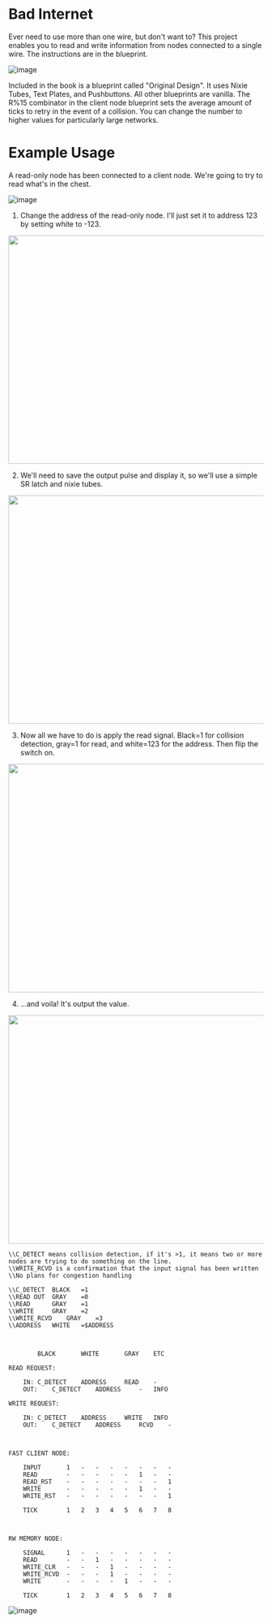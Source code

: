 # Bad Internet

Ever need to use more than one wire, but don't want to? This project enables you to read and write information from nodes connected to a single wire. The instructions are in the blueprint.

![image](https://github.com/Uaird/Factorio-Blueprints/assets/96286260/c63372cc-8474-41a5-806a-c528ce1d9cab)



Included in the book is a blueprint called "Original Design". It uses Nixie Tubes, Text Plates, and Pushbuttons. All other blueprints are vanilla.
The R%15 combinator in the client node blueprint sets the average amount of ticks to retry in the event of a collision. You can change the number to higher values for particularly large networks.


# Example Usage

A read-only node has been connected to a client node. We're going to try to read what's in the chest.

![image](https://github.com/Uaird/Factorio-Blueprints/assets/96286260/ba806033-be0c-4200-8e07-eed4f9676f71)


1. Change the address of the read-only node. I'll just set it to address 123 by setting white to -123.

<img src="https://github.com/Uaird/Factorio-Blueprints/assets/96286260/c0e06580-5706-4244-b94f-cf8ee9660e20" width="600" height="450">

2. We'll need to save the output pulse and display it, so we'll use a simple SR latch and nixie tubes.
   
<img src="https://github.com/Uaird/Factorio-Blueprints/assets/96286260/e93c25b4-8df5-4987-8dc5-08b39ec7131a" width="600" height="450">

3. Now all we have to do is apply the read signal. Black=1 for collision detection, gray=1 for read, and white=123 for the address. Then flip the switch on.

 <img src="https://github.com/Uaird/Factorio-Blueprints/assets/96286260/d264fee1-233d-4a7c-99f2-88bb88d34d62" width="600" height="450">

 4. ...and voila! It's output the value.

 <img src="https://github.com/Uaird/Factorio-Blueprints/assets/96286260/c5a6d8fe-77e1-4e33-8242-d44343eefea92" width="600" height="450">



 
 
 	\\C_DETECT means collision detection, if it's >1, it means two or more nodes are trying to do something on the line.
	\\WRITE_RCVD is a confirmation that the input signal has been written
	\\No plans for congestion handling

	\\C_DETECT	BLACK	=1
	\\READ OUT	GRAY	=0
	\\READ		GRAY	=1
	\\WRITE		GRAY	=2
	\\WRITE_RCVD	GRAY	=3
	\\ADDRESS	WHITE	=$ADDRESS



			BLACK		WHITE		GRAY	ETC

	READ REQUEST:
	
 		IN:	C_DETECT	ADDRESS		READ	-
		OUT:	C_DETECT	ADDRESS		-	INFO

	WRITE REQUEST:
	
		IN:	C_DETECT	ADDRESS		WRITE	INFO
		OUT:	C_DETECT	ADDRESS		RCVD	-



	FAST CLIENT NODE:
	
		INPUT 		1	-	-	-	-	-	-	-
		READ 		-	-	-	-	-	1	-	-
		READ_RST	-	-	-	-	-	-	-	1
		WRITE		-	-	-	-	-	1	-	-
		WRITE_RST	-	-	-	-	-	-	-	1
		
		TICK		1	2	3	4	5	6	7	8
	
	
	
	RW MEMORY NODE:
	
		SIGNAL		1	-	-	-	-	-	-	-
		READ		-	-	1	-	-	-	-	-
		WRITE_CLR	-	-	-	1	-	-	-	-
		WRITE_RCVD	-	-	-	1	-	-	-	-
		WRITE		-	-	-	-	1	-	-	-
		
		TICK		1	2	3	4	5	6	7	8


![image](https://github.com/Uaird/Factorio-Blueprints/assets/96286260/e0175434-5393-41fe-a3f6-a329c9e34991)
